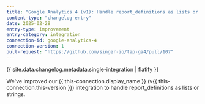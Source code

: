 ```yaml
---
title: "Google Analytics 4 (v1): Handle report_definitions as lists or strings"
content-type: "changelog-entry"
date: 2025-02-28
entry-type: improvement
entry-category: integration
connection-id: google-analytics-4
connection-version: 1
pull-request: "https://github.com/singer-io/tap-ga4/pull/107"
---
```

{{ site.data.changelog.metadata.single-integration | flatify }}

We've improved our {{ this-connection.display_name }} (v{{ this-connection.this-version }}) integration to handle report_definitions as lists or strings.
